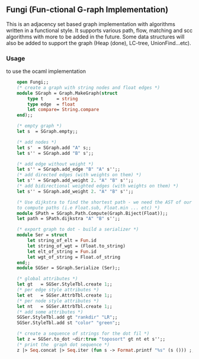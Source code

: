## Fungi (Fun-ctional G-raph Implementation)

This is an adjacency set based graph implementation with algorithms written in
a functional style. It supports various path, flow, matching and scc algorithms
with more to be added in the future. Some data structures will also be added to
support the graph (Heap (done), LC-tree, UnionFind...etc).

### Usage

to use the ocaml implementation

```ocaml
    open Fungi;;
    (* create a graph with string nodes and float edges *)
    module SGraph = Graph.MakeGraph(struct 
        type t     = string
        type edge  = float
        let compare= String.compare
    end);;

    (* empty graph *)
    let s  = SGraph.empty;;

    (* add nodes *)
    let s'  = SGraph.add "A" s;;
    let s'' = SGraph.add "B" s';;

    (* add edge without weight *)
    let s'' = SGraph.add_edge "B" "A" s'';;
    (* add directed edges (with weights on them) *)
    let s'' = SGraph.add_weight 2. "A" "B" s'';;
    (* add bidirectional weighted edges (with weights on them) *)
    let s'' = SGraph.add_weight 2. "A" "B" s'';;

    (* Use dijkstra to find the shortest path - we need the AST of our edge type
    to compute paths (i.e Float.sub, Float.min ... etc) *)
    module SPath = SGraph.Path.Compute(Graph.Biject(Float));;
    let path = SPath.dijkstra "A" "B" s'';;

    (* export graph to dot - build a serializer *)
    module Ser = struct 
        let string_of_elt = Fun.id
        let string_of_wgt = (Float.to_string)
        let elt_of_string = Fun.id
        let wgt_of_string = Float.of_string
    end;;
    module SGSer = SGraph.Serialize (Ser);;

    (* global attributes *)
    let gt   = SGSer.StyleTbl.create 1;;
    (* per edge style attributes *)
    let et   = SGSer.AttrbTbl.create 1;;
    (* per node style attributes *)
    let nt   = SGSer.AttrbTbl.create 1;;
    (* add some attributes *)
    SGSer.StyleTbl.add gt "rankdir" "LR";;
    SGSer.StyleTbl.add st "color" "green";;

    (* create a sequence of strings for the dot fil *)
    let z = SGSer.to_dot ~dir:true "toposort" gt nt et s'';;
    (* print the  graph dot sequence *)
    z |> Seq.concat |> Seq.iter (fun s -> Format.printf "%s" (s ())) ;;

```
